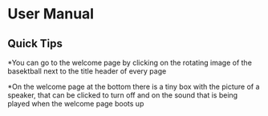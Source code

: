 # User Manual

## Quick Tips

*You can go to the welcome page by clicking on the rotating image of the basektball next to the title header of every page

*On the welcome page at the bottom there is a tiny box with the picture of a speaker, that can be clicked to turn off and on the sound that is being played when the welcome page boots up
